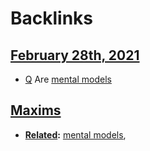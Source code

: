 
# Backlinks
## [February 28th, 2021](<February 28th, 2021.md>)
- [Q](<Q.md>) Are [mental models](<mental models.md>)

## [Maxims](<Maxims.md>)
- **[Related](<Related.md>):** [mental models](<mental models.md>),

